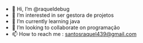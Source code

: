 - 👋 Hi, I’m @raqueldebug
- 👀 I’m interested in ser gestora de projetos
- 🌱 I’m currently learning  java 
- 💞️ I’m looking to collaborate on  programação
- 📫 How to reach me : santosraquel439@gmail.com

<!---
raqueldebug/raqueldebug is a ✨ special ✨ repository because its `README.md` (this file) appears on your GitHub profile.
You can click the Preview link to take a look at your changes.
--->
